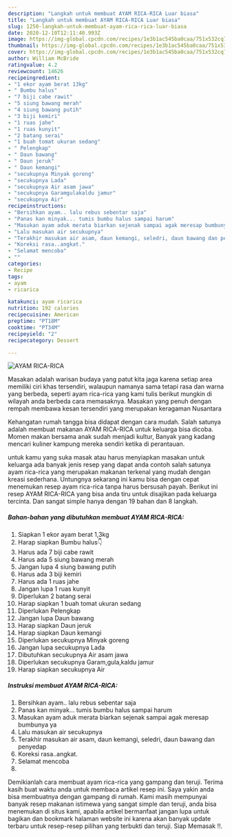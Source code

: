 ```yaml
---
description: "Langkah untuk membuat AYAM RICA-RICA Luar biasa"
title: "Langkah untuk membuat AYAM RICA-RICA Luar biasa"
slug: 1250-langkah-untuk-membuat-ayam-rica-rica-luar-biasa
date: 2020-12-10T12:11:40.993Z
image: https://img-global.cpcdn.com/recipes/1e3b1ac545ba0caa/751x532cq70/ayam-rica-rica-foto-resep-utama.jpg
thumbnail: https://img-global.cpcdn.com/recipes/1e3b1ac545ba0caa/751x532cq70/ayam-rica-rica-foto-resep-utama.jpg
cover: https://img-global.cpcdn.com/recipes/1e3b1ac545ba0caa/751x532cq70/ayam-rica-rica-foto-resep-utama.jpg
author: William McBride
ratingvalue: 4.2
reviewcount: 14626
recipeingredient:
- "1 ekor ayam berat 13kg"
- " Bumbu halus"
- "7 biji cabe rawit"
- "5 siung bawang merah"
- "4 siung bawang putih"
- "3 biji kemiri"
- "1 ruas jahe"
- "1 ruas kunyit"
- "2 batang serai"
- "1 buah tomat ukuran sedang"
- " Pelengkap"
- " Daun bawang"
- " Daun jeruk"
- " Daun kemangi"
- "secukupnya Minyak goreng"
- "secukupnya Lada"
- "secukupnya Air asam jawa"
- "secukupnya Garamgulakaldu jamur"
- "secukupnya Air"
recipeinstructions:
- "Bersihkan ayam.. lalu rebus sebentar saja"
- "Panas kan minyak... tumis bumbu halus sampai harum"
- "Masukan ayam aduk merata biarkan sejenak sampai agak meresap bumbunya ya"
- "Lalu masukan air secukupnya"
- "Terakhir masukan air asam, daun kemangi, seledri, daun bawang dan penyedap"
- "Koreksi rasa..angkat."
- "Selamat mencoba"
- ""
categories:
- Recipe
tags:
- ayam
- ricarica

katakunci: ayam ricarica 
nutrition: 192 calories
recipecuisine: American
preptime: "PT18M"
cooktime: "PT34M"
recipeyield: "2"
recipecategory: Dessert

---
```



![AYAM RICA-RICA](https://img-global.cpcdn.com/recipes/1e3b1ac545ba0caa/751x532cq70/ayam-rica-rica-foto-resep-utama.jpg)

Masakan adalah warisan budaya yang patut kita jaga karena setiap area memiliki ciri khas tersendiri, walaupun namanya sama tetapi rasa dan warna yang berbeda, seperti ayam rica-rica yang kami tulis berikut mungkin di wilayah anda berbeda cara memasaknya. Masakan yang penuh dengan rempah membawa kesan tersendiri yang merupakan keragaman Nusantara

Kehangatan rumah tangga bisa didapat dengan cara mudah. Salah satunya adalah membuat makanan AYAM RICA-RICA untuk keluarga bisa dicoba. Momen makan bersama anak sudah menjadi kultur, Banyak yang kadang mencari kuliner kampung mereka sendiri ketika di perantauan.



untuk kamu yang suka masak atau harus menyiapkan masakan untuk keluarga ada banyak jenis resep yang dapat anda contoh salah satunya ayam rica-rica yang merupakan makanan terkenal yang mudah dengan kreasi sederhana. Untungnya sekarang ini kamu bisa dengan cepat menemukan resep ayam rica-rica tanpa harus bersusah payah.
Berikut ini resep AYAM RICA-RICA yang bisa anda tiru untuk disajikan pada keluarga tercinta. Dan sangat simple hanya dengan 19 bahan dan 8 langkah.


<!--inarticleads1-->

##### Bahan-bahan yang dibutuhkan membuat AYAM RICA-RICA:

1. Siapkan 1 ekor ayam berat 1,3kg
1. Harap siapkan  Bumbu halus👇
1. Harus ada 7 biji cabe rawit
1. Harus ada 5 siung bawang merah
1. Jangan lupa 4 siung bawang putih
1. Harus ada 3 biji kemiri
1. Harus ada 1 ruas jahe
1. Jangan lupa 1 ruas kunyit
1. Diperlukan 2 batang serai
1. Harap siapkan 1 buah tomat ukuran sedang
1. Diperlukan  Pelengkap
1. Jangan lupa  Daun bawang
1. Harap siapkan  Daun jeruk
1. Harap siapkan  Daun kemangi
1. Diperlukan secukupnya Minyak goreng
1. Jangan lupa secukupnya Lada
1. Dibutuhkan secukupnya Air asam jawa
1. Diperlukan secukupnya Garam,gula,kaldu jamur
1. Harap siapkan secukupnya Air




<!--inarticleads2-->

##### Instruksi membuat  AYAM RICA-RICA:

1. Bersihkan ayam.. lalu rebus sebentar saja
1. Panas kan minyak... tumis bumbu halus sampai harum
1. Masukan ayam aduk merata biarkan sejenak sampai agak meresap bumbunya ya
1. Lalu masukan air secukupnya
1. Terakhir masukan air asam, daun kemangi, seledri, daun bawang dan penyedap
1. Koreksi rasa..angkat.
1. Selamat mencoba
1. 




Demikianlah cara membuat ayam rica-rica yang gampang dan teruji. Terima kasih buat waktu anda untuk membaca artikel resep ini. Saya yakin anda bisa membuatnya dengan gampang di rumah. Kami masih mempunyai banyak resep makanan istimewa yang sangat simple dan teruji, anda bisa menemukan di situs kami, apabila artikel bermanfaat jangan lupa untuk bagikan dan bookmark halaman website ini karena akan banyak update terbaru untuk resep-resep pilihan yang terbukti dan teruji. Siap Memasak !!. 
